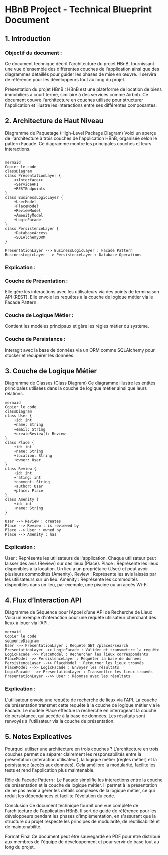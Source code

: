 # HBnB Project - Technical Blueprint Document
## 1. Introduction
### Objectif du document :
Ce document technique décrit l'architecture du projet HBnB, fournissant une vue d'ensemble des différentes couches de l'application ainsi que des diagrammes détaillés pour guider les phases de mise en œuvre. Il servira de référence pour les développeurs tout au long du projet.

Présentation du projet HBnB :
HBnB est une plateforme de location de biens immobiliers à court terme, similaire à des services comme Airbnb. Ce document couvre l'architecture en couches utilisée pour structurer l'application et illustre les interactions entre ses différentes composantes.

## 2. Architecture de Haut Niveau
Diagramme de Paquetage (High-Level Package Diagram)
Voici un aperçu de l'architecture à trois couches de l'application HBnB, organisée selon le pattern Facade.
Ce diagramme montre les principales couches et leurs interactions.
```

mermaid
Copier le code
classDiagram
class PresentationLayer {
    <<Interface>>
    +ServiceAPI
    +RESTEndpoints
}
class BusinessLogicLayer {
    +UserModel
    +PlaceModel
    +ReviewModel
    +AmenityModel
    +LogicFacade
}
class PersistenceLayer {
    +DatabaseAccess
    +SQLAlchemyORM
}

PresentationLayer --> BusinessLogicLayer : Facade Pattern
BusinessLogicLayer --> PersistenceLayer : Database Operations
```

### Explication :

### Couche de Présentation :
Elle gère les interactions avec les utilisateurs via des points de terminaison API (REST). Elle envoie les requêtes à la couche de logique métier via le Facade Pattern.
### Couche de Logique Métier :
Contient les modèles principaux et gère les règles métier du système.
### Couche de Persistance :
Interagit avec la base de données via un ORM comme SQLAlchemy pour stocker et récupérer les données.

## 3. Couche de Logique Métier
Diagramme de Classes (Class Diagram)
Ce diagramme illustre les entités principales utilisées dans la couche de logique métier ainsi que leurs relations.

```
mermaid
Copier le code
classDiagram
class User {
    +id: int
    +name: String
    +email: String
    +createReview(): Review
}
class Place {
    +id: int
    +name: String
    +location: String
    +owner: User
}
class Review {
    +id: int
    +rating: int
    +comment: String
    +author: User
    +place: Place
}
class Amenity {
    +id: int
    +name: String
}

User --> Review : creates
Place --> Review : is reviewed by
Place --> User : owned by
Place --> Amenity : has
```

### Explication :

User : Représente les utilisateurs de l'application. Chaque utilisateur peut laisser des avis (Review) sur des lieux (Place).
Place : Représente les lieux disponibles à la location. Un lieu a un propriétaire (User) et peut avoir plusieurs commodités (Amenity).
Review : Représente les avis laissés par les utilisateurs sur un lieu.
Amenity : Représente les commodités disponibles dans un lieu, par exemple, une piscine ou un accès Wi-Fi.

## 4. Flux d’Interaction API
Diagramme de Séquence pour l’Appel d’une API de Recherche de Lieux
Voici un exemple d'interaction pour une requête utilisateur cherchant des lieux à louer via l'API.

```
mermaid
Copier le code
sequenceDiagram
User ->> PresentationLayer : Requête GET /places/search
PresentationLayer ->> LogicFacade : Valider et transmettre la requête
LogicFacade ->> PlaceModel : Rechercher les lieux correspondants
PlaceModel ->> PersistenceLayer : Requêter la base de données
PersistenceLayer -->> PlaceModel : Retourner les lieux trouvés
PlaceModel -->> LogicFacade : Envoyer les résultats
LogicFacade -->> PresentationLayer : Transmettre les lieux trouvés
PresentationLayer -->> User : Réponse avec les résultats
```

### Explication :

L'utilisateur envoie une requête de recherche de lieux via l'API.
La couche de présentation transmet cette requête à la couche de logique métier via le Facade.
Le modèle Place effectue la recherche en interrogeant la couche de persistance, qui accède à la base de données.
Les résultats sont renvoyés à l'utilisateur via la couche de présentation.

## 5. Notes Explicatives
Pourquoi utiliser une architecture en trois couches ?
L'architecture en trois couches permet de séparer clairement les responsabilités entre la présentation (interaction utilisateur), la logique métier (règles métier) et la persistance (accès aux données). Cela améliore la modularité, facilite les tests et rend l'application plus maintenable.

Rôle du Facade Pattern :
Le Facade simplifie les interactions entre la couche de présentation et la couche de logique métier. Il permet à la présentation de ne pas avoir à gérer les détails complexes de la logique métier, ce qui réduit les dépendances et facilite l'évolution du code.

Conclusion
Ce document technique fournit une vue complète de l'architecture de l'application HBnB. Il sert de guide de référence pour les développeurs pendant les phases d'implémentation, en s'assurant que la structure du projet respecte les principes de modularité, de réutilisabilité et de maintenabilité.

Format Final
Ce document peut être sauvegardé en PDF pour être distribué aux membres de l'équipe de développement et pour servir de base tout au long du projet.

